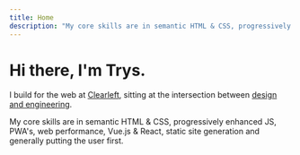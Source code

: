 ```yaml
---
title: Home
description: "My core skills are in semantic HTML & CSS, progressively enhanced JS, PWA's, web performance, Vue.js & React, static site generation and generally putting the user first."
---
```


# Hi there, I'm Trys.

I build for the web at [Clearleft](https://clearleft.com), sitting at the intersection between [design and engineering](/blog/i-think-im-a-design-engineer/).

My core skills are in semantic HTML & CSS, progressively enhanced JS, PWA's, web performance, Vue.js & React, static site generation and generally putting the user first.
